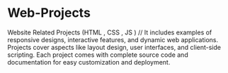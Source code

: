 # Web-Projects
Website Related Projects (HTML , CSS , JS )  //  It includes examples of responsive designs, interactive features, and dynamic web applications. Projects cover aspects like layout design, user interfaces, and client-side scripting. Each project comes with complete source code and documentation for easy customization and deployment.
